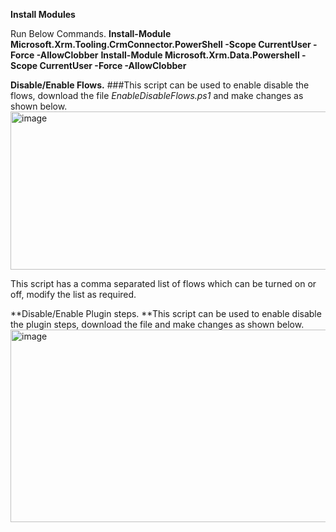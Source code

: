 **Install Modules**

Run Below Commands.
**Install-Module Microsoft.Xrm.Tooling.CrmConnector.PowerShell -Scope CurrentUser -Force -AllowClobber**
**Install-Module Microsoft.Xrm.Data.Powershell -Scope CurrentUser -Force -AllowClobber**

**Disable/Enable Flows.**
###This script can be used to enable disable the flows, download the file _EnableDisableFlows.ps1_ and make changes as shown below.
<img width="1431" height="253" alt="image" src="https://github.com/user-attachments/assets/06f840fc-b869-420c-88ca-997834ea9ef1" />

This script has a comma separated list of flows which can be turned on or off, modify the list as required.

**Disable/Enable Plugin steps.
**This script can be used to enable disable the plugin steps, download the file and make changes as shown below.
<img width="1431" height="308" alt="image" src="https://github.com/user-attachments/assets/b629935d-c991-4869-8943-e3effc342e24" />


